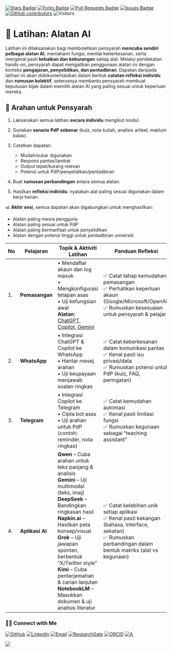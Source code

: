 <a href="https://github.com/drshahizan/short-course/stargazers"><img src="https://img.shields.io/github/stars/drshahizan/short-course" alt="Stars Badge"/></a>
<a href="https://github.com/drshahizan/short-course/network/members"><img src="https://img.shields.io/github/forks/drshahizan/short-course" alt="Forks Badge"/></a>
<a href="https://github.com/drshahizan/short-course/pulls"><img src="https://img.shields.io/github/issues-pr/drshahizan/short-course" alt="Pull Requests Badge"/></a>
<a href="https://github.com/drshahizan/short-course"><img src="https://img.shields.io/github/issues/drshahizan/short-course" alt="Issues Badge"/></a>
<a href="https://github.com/drshahizan/short-course/graphs/contributors"><img alt="GitHub contributors" src="https://img.shields.io/github/contributors/drshahizan/short-course?color=2b9348"></a>
![Visitors](https://api.visitorbadge.io/api/visitors?path=https%3A%2F%2Fgithub.com%2Fdrshahizan%2Fshort-course&labelColor=%23d9e3f0&countColor=%23697689&style=flat)

# 📘 Latihan: Alatan AI

Latihan ini dilaksanakan bagi membolehkan pensyarah **mencuba sendiri pelbagai alatan AI**, memahami fungsi, menilai keberkesanan, serta mengenal pasti **kebaikan dan kekurangan** setiap alat. Melalui pendekatan hands-on, pensyarah dapat mengaitkan penggunaan alatan ini dengan konteks **pengajaran, penyelidikan, dan pentadbiran**. Dapatan daripada latihan ini akan didokumentasikan dalam bentuk **catatan refleksi individu** dan **rumusan kolektif**, seterusnya membantu pensyarah membuat keputusan bijak dalam memilih alatan AI yang paling sesuai untuk keperluan mereka.

## 📌 Arahan untuk Pensyarah

1. Laksanakan semua latihan **secara individu** mengikut modul.
2. Gunakan **senario PdP sebenar** (kuiz, nota kuliah, analisis artikel, maklum balas).
3. Catatkan dapatan:

   * Mudah/sukar digunakan
   * Respons pantas/lambat
   * Output tepat/kurang relevan
   * Potensi untuk PdP/penyelidikan/pentadbiran
4. Buat **rumusan perbandingan** antara semua alatan.
5. Hasilkan **refleksi individu**: nyatakan alat paling sesuai digunakan dalam kerja harian.

📊 **Akhir sesi**, semua dapatan akan digabungkan untuk menghasilkan:

* Alatan paling mesra pengguna
* Alatan paling sesuai untuk PdP
* Alatan paling bermanfaat untuk penyelidikan
* Alatan dengan potensi tinggi untuk pentadbiran universiti

| No | Pelajaran       | Topik & Aktiviti Latihan | Panduan Refleksi |
| -- | --------------- | ---------------------------------------------------------------------------------------------------------------------------------------------------------------------------------------------------------------------------------------------------------------------------------------------------------------------------------------------------------------------------------------- | -------------------------------------------------------------------------------------------------------------------------------------------------------------------- |
| 1. | **Pemasangan**  | • Mendaftar akaun dan log masuk <br> • Mengkonfigurasi tetapan asas <br> • Uji kefungsian awal <br> **Alatan**: [ChatGPT, Copilot, Gemini](./materials/signin.md) | ✅ Catat tahap kemudahan pemasangan <br> ✅ Perhatikan keperluan akaun (Google/Microsoft/OpenAI) <br> ✅ Rumuskan kesesuaian untuk pensyarah & pelajar                  |
| 2. | **WhatsApp**    | • Integrasi ChatGPT & Copilot ke WhatsApp <br> • Hantar mesej arahan <br> • Uji keupayaan menjawab soalan ringkas | ✅ Catat keberkesanan dalam komunikasi pantas <br> ✅ Kenal pasti isu privasi/data <br> ✅ Rumuskan potensi untuk PdP (kuiz, FAQ, peringatan)                           |
| 3. | **Telegram**    | • Integrasi Copilot ke Telegram <br> • Cipta bot asas <br> • Uji arahan untuk PdP (contoh: reminder, nota ringkas) | ✅ Catat kemudahan automasi <br> ✅ Kenal pasti limitasi fungsi <br> ✅ Rumuskan kegunaan sebagai “teaching assistant”                                                  |
| 4. | **Aplikasi AI** | **Qwen** – Cuba arahan untuk teks panjang & analisis <br> **Gemini** – Uji multimodal (teks, imej) <br> **DeepSeek** – Bandingkan ringkasan hasil <br> **Napkin.ai** – Hasilkan peta konsep/visual <br> **Grok** – Uji jawapan spontan, berbentuk “X/Twitter style” <br> **Kimi** – Cuba penterjemahan & carian lanjutan <br> **NotebookLM** – Masukkan dokumen & uji analisis literatur | ✅ Catat kelebihan unik setiap aplikasi <br> ✅ Kenal pasti kekangan (bahasa, interface, sekatan) <br> ✅ Rumuskan perbandingan dalam bentuk matriks (alat vs kegunaan) |



### 🙌🏻 Connect with Me
<p align="left">
    <a href="https://github.com/drshahizan" target="_blank"><img alt="GitHub" src="https://img.shields.io/badge/-@drshahizan-181717?style=flat-square&logo=GitHub&logoColor=white"></a>
    <a href="https://www.linkedin.com/in/drshahizan" target="_blank"><img alt="LinkedIn" src="https://img.shields.io/badge/-drshahizan-blue?style=flat-square&logo=Linkedin&logoColor=white&link=https://www.linkedin.com/in/drshahizan/"></a>
    <a href="mailto:shahizan@utm.my" target="_blank"><img alt="Email" src="https://img.shields.io/badge/-shahizan@utm.my-c14438?style=flat-square&logo=Gmail&logoColor=white&link=mailto:shahizan@utm.my.com"></a>
    <a href="https://www.researchgate.net/profile/Mohd-Othman-28" target="_blank"><img alt="ResearchGate" src="https://img.shields.io/badge/-ResearchGate-00CCBB?style=flat-square&logo=ResearchGate&logoColor=white"></a>
    <a href="https://orcid.org/0000-0003-4261-1873" target="_blank"><img alt="ORCID" src="https://img.shields.io/badge/-ORCID-A6CE39?style=flat-square&logo=ORCID&logoColor=white"></a> 
 <a href="https://visitorbadge.io/status?path=https%3A%2F%2Fgithub.com%2Fdrshahizan" target="_blank"><img alt="A" src="https://api.visitorbadge.io/api/visitors?path=https%3A%2F%2Fgithub.com%2Fdrshahizan&labelColor=%23697689&countColor=%23555555&style=plastic"></a>
 
![](https://hit.yhype.me/github/profile?user_id=81284918)
</p>
